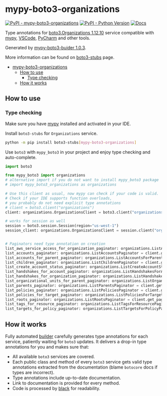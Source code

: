 # mypy-boto3-organizations

[![PyPI - mypy-boto3-organizations](https://img.shields.io/pypi/v/mypy-boto3-organizations.svg?color=blue)](https://pypi.org/project/mypy-boto3-organizations)
[![PyPI - Python Version](https://img.shields.io/pypi/pyversions/mypy-boto3-organizations.svg?color=blue)](https://pypi.org/project/mypy-boto3-organizations)
[![Docs](https://img.shields.io/readthedocs/mypy-boto3-builder.svg?color=blue)](https://mypy-boto3-builder.readthedocs.io/)

Type annotations for
[boto3.Organizations 1.12.10](https://boto3.amazonaws.com/v1/documentation/api/1.12.10/reference/services/organizations.html#Organizations) service
compatible with [mypy](https://github.com/python/mypy), [VSCode](https://code.visualstudio.com/),
[PyCharm](https://www.jetbrains.com/pycharm/) and other tools.

Generated by [mypy-boto3-buider 1.0.3](https://github.com/vemel/mypy_boto3_builder).

More information can be found on [boto3-stubs](https://pypi.org/project/boto3-stubs/) page.

- [mypy-boto3-organizations](#mypy-boto3-organizations)
  - [How to use](#how-to-use)
    - [Type checking](#type-checking)
  - [How it works](#how-it-works)

## How to use

### Type checking

Make sure you have [mypy](https://github.com/python/mypy) installed and activated in your IDE.

Install `boto3-stubs` for `Organizations` service.

```bash
python -m pip install boto3-stubs[mypy-boto3-organizations]
```

Use `boto3` with `mypy_boto3` in your project and enjoy type checking and auto-complete.

```python
import boto3

from mypy_boto3 import organizations
# alternative import if you do not want to install mypy_boto3 package
# import mypy_boto3_organizations as organizations

# Use this client as usual, now mypy can check if your code is valid.
# Check if your IDE supports function overloads,
# you probably do not need explicit type annotations
# client = boto3.client("organizations")
client: organizations.OrganizationsClient = boto3.client("organizations")

# works for session as well
session = boto3.session.Session(region="us-west-1")
session_client: organizations.OrganizationsClient = session.client("organizations")


# Paginators need type annotation on creation
list_aws_service_access_for_organization_paginator: organizations.ListAWSServiceAccessForOrganizationPaginator = client.get_paginator("list_aws_service_access_for_organization")
list_accounts_paginator: organizations.ListAccountsPaginator = client.get_paginator("list_accounts")
list_accounts_for_parent_paginator: organizations.ListAccountsForParentPaginator = client.get_paginator("list_accounts_for_parent")
list_children_paginator: organizations.ListChildrenPaginator = client.get_paginator("list_children")
list_create_account_status_paginator: organizations.ListCreateAccountStatusPaginator = client.get_paginator("list_create_account_status")
list_handshakes_for_account_paginator: organizations.ListHandshakesForAccountPaginator = client.get_paginator("list_handshakes_for_account")
list_handshakes_for_organization_paginator: organizations.ListHandshakesForOrganizationPaginator = client.get_paginator("list_handshakes_for_organization")
list_organizational_units_for_parent_paginator: organizations.ListOrganizationalUnitsForParentPaginator = client.get_paginator("list_organizational_units_for_parent")
list_parents_paginator: organizations.ListParentsPaginator = client.get_paginator("list_parents")
list_policies_paginator: organizations.ListPoliciesPaginator = client.get_paginator("list_policies")
list_policies_for_target_paginator: organizations.ListPoliciesForTargetPaginator = client.get_paginator("list_policies_for_target")
list_roots_paginator: organizations.ListRootsPaginator = client.get_paginator("list_roots")
list_tags_for_resource_paginator: organizations.ListTagsForResourcePaginator = client.get_paginator("list_tags_for_resource")
list_targets_for_policy_paginator: organizations.ListTargetsForPolicyPaginator = client.get_paginator("list_targets_for_policy")
```

## How it works

Fully automated [builder](https://github.com/vemel/mypy_boto3_builder) carefully generates
type annotations for each service, patiently waiting for `boto3` updates. It delivers
a drop-in type annotations for you and makes sure that:

- All available `boto3` services are covered.
- Each public class and method of every `boto3` service gets valid type annotations
  extracted from the documentation (blame `botocore` docs if types are incorrect).
- Type annotations include up-to-date documentation.
- Link to documentation is provided for every method.
- Code is processed by [black](https://github.com/psf/black) for readability.